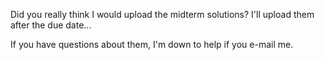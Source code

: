 Did you really think I would upload the midterm solutions? I'll upload them after the due date...

If you have questions about them, I'm down to help if you e-mail me.
